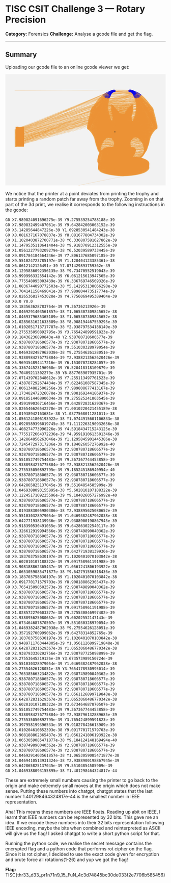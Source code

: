 # TISC CSIT Challenge 3 — Rotary Precision

**Category:** Forensics
**Challenge:** Analyse a gcode file and get the flag.

---

## Summary

Uploading our gcode file to an online gcode viewer we get:

![Rendered 3d object.](./3dPrint.png)

We notice that the printer at a point deviates from printing the trophy and starts printing a random patch far away from the trophy. Zooming in on that part of the 3d print, we realise it corresponds to the following instructions in the gcode:

```
G0 X7.989824091696275e-39 Y9.275539254788188e-39
G0 X7.989832499487061e-39 Y9.642842003063152e-39
G0 X5.14285644847226e-39 Y1.0928530541484243e-38
G0 X8.081637167078837e-39 Y8.081677804734302e-39
G0 X1.1020403872700771e-38 Y6.336807581627862e-39
G0 X1.1479535110641404e-38 Y9.918370912312555e-39
G0 X1.0561227793209279e-38 Y6.52039589733445e-39
G0 X9.091784184564346e-39 Y7.806137685097185e-39
G0 X9.551024723785197e-39 Y1.120404123385361e-38
G0 X6.0612142126491e-39 Y7.071429893759362e-39
G0 X1.1295836092356135e-38 Y9.73470552519043e-39
G0 X8.999996332554142e-39 Y6.061215613947565e-39
G0 X4.775548095003439e-39 Y6.336769746569326e-39
G0 X1.0836744090772503e-38 Y5.142953138066298e-39
G0 X6.704141158469041e-39 Y7.989804473517774e-39
G0 X9.826536817453028e-39 Y4.7756069495389404e-39
G0 X0.0 Y0.0
G0 X9.183563628783764e-39 Y9.36736213926e-39
G0 X1.0469291403561857e-38 Y1.065307309845652e-38
G0 X1.0469379685365109e-38 Y1.065307309845652e-38
G0 X1.0285631621633589e-38 Y8.908194467559295e-39
G0 X1.0102051713717787e-38 Y2.938797534188149e-39
G0 X9.275535050892795e-39 Y3.765424899591823e-39
G0 X9.18436236890843e-40 Y2.938780718606577e-39
G0 X2.938780718606577e-39 Y2.938780718606577e-39
G0 X2.938780718606577e-39 Y9.551030328979054e-39
G0 X1.0469382487962038e-38 Y9.27554626128051e-39
G0 X2.9388984276775804e-39 Y2.9388213562620426e-39
G0 X5.969354894417216e-39 Y6.153070728284057e-39
G0 X6.336744523196968e-39 Y6.520418318109879e-39
G0 X6.70409211302279e-39 Y6.887765907935701e-39
G0 X7.071439702848612e-39 Y7.255113497761523e-39
G0 X7.438787292674434e-39 Y7.622461087587345e-39
G0 X7.806134882500256e-39 Y7.989808677413167e-39
G0 X8.173482472326078e-39 Y8.908169244186937e-39
G0 X9.091851446890634e-39 Y9.275525241803545e-39
G0 X9.459199036716456e-39 Y9.642872831629367e-39
G0 X9.826546626542278e-39 Y1.0010220421455189e-38
G0 X1.01938942163681e-38 Y1.0377568011281011e-38
G0 X1.0561241806193922e-38 Y1.0744915601106833e-38
G0 X1.0928589396019745e-38 Y1.1112263190932656e-38
G0 X4.408274773996226e-39 Y4.5918434715243125e-39
G0 X4.7755172664372236e-39 Y4.9591910613501346e-39
G0 X5.142864856263046e-39 Y1.1295845901445386e-38
G0 X8.724547297317206e-39 Y9.184026057276992e-40
G0 X2.938780718606577e-39 Y2.938780718606577e-39
G0 X2.938780718606577e-39 Y2.938780718606577e-39
G0 X9.551052749754483e-39 Y9.367367744453858e-39
G0 X2.9388984276775804e-39 Y2.9388213562620426e-39
G0 X9.275535050892795e-39 Y9.185245186940954e-40
G0 X2.938780718606577e-39 Y2.938780718606577e-39
G0 X2.938780718606577e-39 Y2.938780718606577e-39
G0 X9.642865825137045e-39 Y9.55104854585909e-39
G0 X1.0469388093155895e-38 Y5.602010107188322e-39
G0 X3.1224517109225596e-39 Y9.184026057276992e-40
G0 X2.938780718606577e-39 Y2.938780718606577e-39
G0 X2.938780718606577e-39 Y2.938780718606577e-39
G0 X1.0193883005980386e-38 Y2.938895625080652e-39
G0 X9.551030328979054e-39 Y1.0469382487962038e-38
G0 X9.642771938139936e-39 Y2.9388900198867945e-39
G0 X9.918390530491055e-39 Y9.642863022540117e-39
G0 X5.326612919994566e-39 Y2.938749890040362e-39
G0 X2.938780718606577e-39 Y2.938780718606577e-39
G0 X2.938780718606577e-39 Y2.938780718606577e-39
G0 X2.938780718606577e-39 Y2.938780718606577e-39
G0 X2.938780718606577e-39 Y9.642771938139936e-39
G0 X9.183703758630197e-39 Y1.1020401070103842e-38
G0 X5.602010107188322e-39 Y9.091758961191988e-39
G0 X8.908188862365437e-39 Y1.0561241806193922e-38
G0 X1.0653059085471877e-38 Y9.642791556318436e-39
G0 X9.183703758630197e-39 Y1.1020401070103842e-38
G0 X9.091770171579703e-39 Y8.908188862365437e-39
G0 X3.765415090502573e-39 Y2.938749890040362e-39
G0 X2.938780718606577e-39 Y2.938780718606577e-39
G0 X2.938780718606577e-39 Y2.938780718606577e-39
G0 X2.938780718606577e-39 Y2.938780718606577e-39
G0 X2.938780718606577e-39 Y9.091758961191988e-39
G0 X1.028572270603377e-38 Y9.275530846997402e-39
G0 X2.938895625080652e-39 Y5.60202552147143e-39
G0 X3.673464687870507e-39 Y9.551030328979054e-39
G0 X1.0469382487962038e-38 Y9.27554626128051e-39
G0 X8.357192700999062e-39 Y9.64278314852765e-39
G0 X9.183703758630197e-39 Y1.1020401070103842e-38
G0 X3.9489711763444805e-39 Y1.0561126899719848e-38
G0 X9.642872831629367e-39 Y1.0653060486770342e-38
G0 X2.938793330292756e-39 Y2.938787725098899e-39
G0 X9.27553645219126e-39 Y3.673573989150724e-39
G0 X9.551030328979054e-39 Y1.0469382487962038e-38
G0 X9.27554626128051e-39 Y3.7654178930995014e-39
G0 X3.765385663234822e-39 Y2.938749890040362e-39
G0 X2.938780718606577e-39 Y2.938780718606577e-39
G0 X2.938780718606577e-39 Y2.938780718606577e-39
G0 X2.938780718606577e-39 Y2.938780718606577e-39
G0 X2.938780718606577e-39 Y1.0561126899719848e-38
G0 X9.642872831629367e-39 Y1.0653060486770342e-38
G0 X5.602010107188322e-39 Y3.673464687870507e-39
G0 X9.551052749754483e-39 Y9.367367744453858e-39
G0 X2.9388984276775804e-39 Y2.938796132889685e-39
G0 X9.275535050892795e-39 Y3.765424899591823e-39
G0 X3.397958199396533e-39 Y9.918278426613909e-39
G0 X1.010204610852393e-38 Y9.091770171579703e-39
G0 X8.908188862365437e-39 Y1.0561241806193922e-38
G0 X1.0653059085471877e-38 Y9.184124148169494e-40
G0 X2.938749890040362e-39 Y2.938780718606577e-39
G0 X2.938780718606577e-39 Y2.938780718606577e-39
G0 X1.0469291403561857e-38 Y1.0653059085471877e-38
G0 X1.0469410513931324e-38 Y2.9388900198867945e-39
G0 X9.642865825137045e-39 Y9.55104854585909e-39
G0 X1.0469388093155895e-38 Y1.401298464324817e-44
```

These are extremely small numbers causing the printer to go back to the origin and make extremely small moves at the origin which does not make sense. Putting these numbers into chatgpt, chatgpt states that the last number 1.401298464324817e-44 is the smallest number in IEEE representation.

Aha! This means these numbers are IEEE floats. Reading up abit on IEEE, I learnt that IEEE numbers can be represented by 32 bits. This gave me an idea. If we encode these numbers into their 32 bits representation following IEEE encoding, maybe the bits when combined and reinterpreted as ASCII will give us the flag! I asked chatgpt to write a short python script for that.

Running the python code, we realise the secret message contains the encrypted flag and a python code that performs rot cipher on the flag. Since it is rot cipher, I decided to use the exact code given for encryption and brute force all rotations(1-26) and yup we got the flag!

**Flag:** 
TISC{thr33_d33_pr1n71n9_15_FuN_4c3d74845bc30de033f2e7706b585456}
